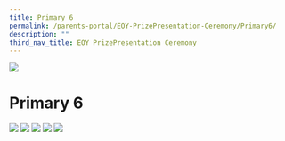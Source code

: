 ```yaml
---
title: Primary 6
permalink: /parents-portal/EOY-PrizePresentation-Ceremony/Primary6/
description: ""
third_nav_title: EOY PrizePresentation Ceremony
---
```

![](/images/banner.gif)

Primary 6
=========

![](/images/P61.png)
![](/images/P62.png)
![](/images/P63.png)
![](/images/P64.png)
![](/images/P65.png)